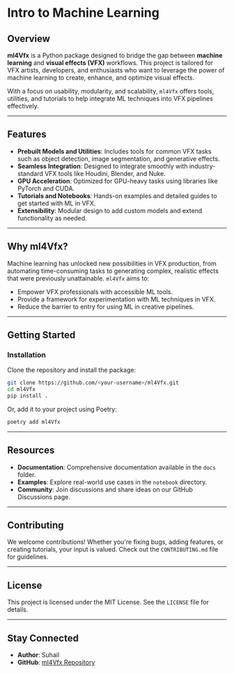 
# Intro to Machine Learning

## Overview

**ml4Vfx** is a Python package designed to bridge the gap between **machine learning** and **visual effects (VFX)** workflows. 
This project is tailored for VFX artists, developers, and enthusiasts who want to leverage the power of machine learning to create, 
enhance, and optimize visual effects.

With a focus on usability, modularity, and scalability, `ml4Vfx` offers tools, utilities, and tutorials to help integrate ML 
techniques into VFX pipelines effectively.

---

## Features

- **Prebuilt Models and Utilities**: Includes tools for common VFX tasks such as object detection, image segmentation, and generative effects.
- **Seamless Integration**: Designed to integrate smoothly with industry-standard VFX tools like Houdini, Blender, and Nuke.
- **GPU Acceleration**: Optimized for GPU-heavy tasks using libraries like PyTorch and CUDA.
- **Tutorials and Notebooks**: Hands-on examples and detailed guides to get started with ML in VFX.
- **Extensibility**: Modular design to add custom models and extend functionality as needed.

---

## Why ml4Vfx?

Machine learning has unlocked new possibilities in VFX production, from automating time-consuming tasks to generating complex, 
realistic effects that were previously unattainable. `ml4Vfx` aims to:

- Empower VFX professionals with accessible ML tools.
- Provide a framework for experimentation with ML techniques in VFX.
- Reduce the barrier to entry for using ML in creative pipelines.

---

## Getting Started

### Installation

Clone the repository and install the package:

```bash
git clone https://github.com/<your-username>/ml4Vfx.git
cd ml4Vfx
pip install .
```

Or, add it to your project using Poetry:

```bash
poetry add ml4Vfx
```

---

## Resources

- **Documentation**: Comprehensive documentation available in the `docs` folder.
- **Examples**: Explore real-world use cases in the `notebook` directory.
- **Community**: Join discussions and share ideas on our GitHub Discussions page.

---

## Contributing

We welcome contributions! Whether you're fixing bugs, adding features, or creating tutorials, your input is valued. 
Check out the `CONTRIBUTING.md` file for guidelines.

---

## License

This project is licensed under the MIT License. See the `LICENSE` file for details.

---

## Stay Connected

- **Author**: Suhail
- **GitHub**: [ml4Vfx Repository](https://github.com/<your-username>/ml4Vfx)

